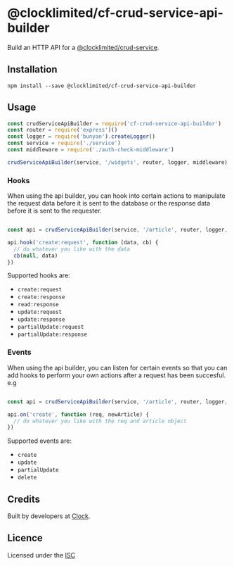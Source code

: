 # @clocklimited/cf-crud-service-api-builder

Build an HTTP API for a [@clocklimited/crud-service](https://github.com/clocklimited/crud-service).

## Installation

    npm install --save @clocklimited/cf-crud-service-api-builder

## Usage

```js
const crudServiceApiBuilder = require('cf-crud-service-api-builder')
const router = require('express')()
const logger = require('bunyan').createLogger()
const service = require('./service')
const middleware = require('./auth-check-middleware')

crudServiceApiBuilder(service, '/widgets', router, logger, middleware)
```

### Hooks

When using the api builder, you can hook into certain actions to manipulate the request data before it is sent to the database or the response data before it is sent to the requester.

```js

const api = crudServiceApiBuilder(service, '/article', router, logger, middleware)

api.hook('create:request', function (data, cb) {
  // do whatever you like with the data
  cb(null, data)
})

```

Supported hooks are:

* `create:request`
* `create:response`
* `read:response`
* `update:request`
* `update:response`
* `partialUpdate:request`
* `partialUpdate:response`

### Events

When using the api builder, you can listen for certain events so that you can add hooks to perform your own actions after a request has been succesful. e.g

```js

const api = crudServiceApiBuilder(service, '/article', router, logger, middleware)

api.on('create', function (req, newArticle) {
  // do whatever you like with the req and article object
})

```

Supported events are:

* `create`
* `update`
* `partialUpdate`
* `delete`

## Credits
Built by developers at [Clock](http://clock.co.uk).

## Licence
Licensed under the [ISC](http://opensource.org/licenses/isc)
